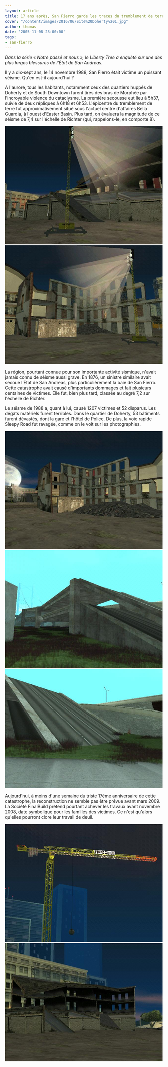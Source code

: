 ```yaml
---
layout: article
title: 17 ans après, San Fierro garde les traces du tremblement de terre
cover: "/content/images/2016/06/Site%20Doherty%201.jpg"
author: thomas
date: '2005-11-08 23:00:00'
tags:
- san-fierro
---
```


_Dans la série « Notre passé et nous », le Liberty Tree a enquêté sur une des plus larges blessures de l’État de San Andreas._

Il y a dix-sept ans, le 14 novembre 1988, San Fierro était victime un puissant séisme. Qu'en est-il aujourd'hui ?

A l'aurore, tous les habitants, notamment ceux des quartiers huppés de Doherty et de South Downtown furent tirés des bras de Morphée par l'incroyable violence du cataclysme. La première secousse eut lieu à 5h37, suivie de deux répliques à 6h18 et 6h53. L'épicentre du tremblement de terre fut approximativement situé sous l'actuel centre d'affaires Bella Guardia, à l'ouest d'Easter Basin. Plus tard, on évaluera la magnitude de ce séisme de 7,4 sur l'échelle de Richter (qui, rappelons-le, en comporte 8).

![](/content/images/2005/01/Site%20Doherty%202.jpg)
![](/content/images/2005/01/Site%20Doherty%204.jpg)

La région, pourtant connue pour son importante activité sismique, n'avait jamais connu de séisme aussi grave. En 1876, un sinistre similaire avait secoué l’État de San Andreas, plus particulièrement la baie de San Fierro. Cette catastrophe avait causé d'importants dommages et fait plusieurs centaines de victimes. Elle fut, bien plus tard, classée au degré 7,2 sur l'échelle de Richter.

Le séisme de 1988 a, quant à lui, causé 1207 victimes et 52 disparus. Les dégâts matériels furent terribles. Dans le quartier de Doherty, 53 bâtiments furent dévastés, dont la gare et l'hôtel de Police. De plus, la voie rapide Sleepy Road fut ravagée, comme on le voit sur les photographies.

![](/content/images/2005/01/Site%20Doherty%203.jpg)
![](/content/images/2005/01/Sleepy%20Road%201.jpg)
![](/content/images/2005/01/Sleepy%20Road%202.jpg)

Aujourd'hui, à moins d'une semaine du triste 17ème anniversaire de cette catastrophe, la reconstruction ne semble pas être prévue avant mars 2009. La Société FinalBuild prétend pourtant achever les travaux avant novembre 2008, date symbolique pour les familles des victimes. Ce n'est qu'alors qu'elles pourront clore leur travail de deuil.

![](/content/images/2005/01/Site%20Doherty%206.jpg)
![](/content/images/2005/01/Site%20Doherty%205.jpg)

<!--kg-card-end: markdown-->
